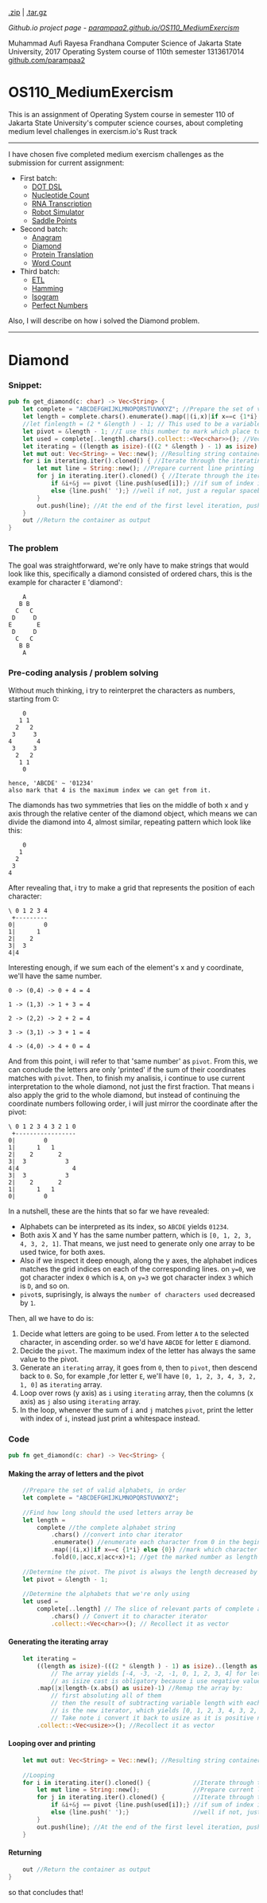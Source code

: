[.zip](https://github.com/parampaa2/OS110_MediumExercism/archive/0.1.0.zip) | [.tar.gz](https://github.com/parampaa2/OS110_MediumExercism/archive/0.1.0.tar.gz)

*Github.io project page - [parampaa2.github.io/OS110_MediumExercism](https://parampaa2.github.io/OS110_MediumExercism/)*

Muhammad Aufi Rayesa Frandhana
Computer Science of Jakarta State University, 2017
Operating System course of 110th semester
1313617014
[github.com/parampaa2](htpps://github.com/parampaa2/)

# OS110_MediumExercism
This is an assignment of Operating System course in semester 110 of Jakarta State University's computer science courses, about completing medium level challenges in exercism.io's Rust track

------

I have chosen five completed medium exercism challenges as the submission for current assignment:

- First batch:
    - [DOT DSL](https://exercism.io/tracks/rust/exercises/dot-dsl/solutions/56e379095cdf4ec9b740cfdd0093631d)
    - [Nucleotide Count](https://exercism.io/tracks/rust/exercises/nucleotide-count/solutions/40c9c657f7c94b34a66ce25be0160d25)
    - [RNA Transcription](https://exercism.io/tracks/rust/exercises/rna-transcription/solutions/4f86d3fc47ee461a8819f8a107a24fb7)
    - [Robot Simulator](https://exercism.io/tracks/rust/exercises/robot-simulator/solutions/c462db8ed7034b51b566d76f63efc575)
    - [Saddle Points](https://exercism.io/tracks/rust/exercises/saddle-points/solutions/ce00a1b1c01442c3bcc4192208a932f8)
- Second batch:
    - [Anagram](https://exercism.io/tracks/rust/exercises/anagram/solutions/7380c4cf14e94280831877e4497eb0e5)
    - [Diamond](https://exercism.io/tracks/rust/exercises/diamond/solutions/96f913e084f14f0fb9b329cf82c32e10)
    - [Protein Translation](https://exercism.io/tracks/rust/exercises/protein-translation/solutions/ade90e6610bb4ab0a38f3ae5f55ec532)
    - [Word Count](https://exercism.io/tracks/rust/exercises/word-count/solutions/e0b803a43e4749cb9f16f9e6e66aef56)
- Third batch:
    - [ETL](https://exercism.io/tracks/rust/exercises/etl/solutions/aa444191be5543ac8e9a7cb16de4f43a)
    - [Hamming](https://exercism.io/tracks/rust/exercises/hamming/solutions/08792d5256c34dd48f519427a9b87820)
    - [Isogram](https://exercism.io/tracks/rust/exercises/isogram/solutions/db7b3da0bc8441e28d556f380d0c713b)
    - [Perfect Numbers](https://exercism.io/tracks/rust/exercises/perfect-numbers/solutions/17820e20136e4753b26a7b8bab98a075)

Also, I will describe on how i solved the Diamond problem.

------

# Diamond
### Snippet:
```rust
pub fn get_diamond(c: char) -> Vec<String> {
    let complete = "ABCDEFGHIJKLMNOPQRSTUVWXYZ"; //Prepare the set of valid alphabets, in order
    let length = complete.chars().enumerate().map(|(i,x)|if x==c {1*i} else {0}).fold(0,|acc,x|acc+x)+1; //Find the char index in the valid alphabets string
    //let finlength = (2 * &length ) - 1; // This used to be a variable of my final diamond length, but since it is only used once i decide to get rid of it.
    let pivot = &length - 1; //I use this number to mark which place to print a char
    let used = complete[..length].chars().collect::<Vec<char>>(); //Vec of used chars, not the complete alphabet.
    let iterating = ((length as isize)-(((2 * &length ) - 1) as isize)..(length as isize)).map(|x|length-(x.abs() as usize)-1).collect::<Vec<usize>>(); //This is the array i will use in iteration
    let mut out: Vec<String> = Vec::new(); //Resulting string container
    for i in iterating.iter().cloned() { //Iterate through the iterating vec
        let mut line = String::new(); //Prepare current line printing
        for j in iterating.iter().cloned() { //Iterate through the iterating vec,again
            if &i+&j == pivot {line.push(used[i]);} //if sum of index i and j is same like pivot, then it's time to print char.
            else {line.push(' ');} //well if not, just a regular spacebar.
        }
        out.push(line); //At the end of the first level iteration, push the current line to container
    }
    out //Return the container as output
}
```
### The problem
The goal was straightforward, we're only have to make strings that would look like this, specifically a diamond consisted of ordered chars, this is the example for character `E` 'diamond':
```
    A
   B B
  C   C
 D     D
E       E
 D     D
  C   C
   B B 
    A
```
### Pre-coding analysis / problem solving
Without much thinking, i try to reinterpret the characters as numbers, starting from 0:
```
    0
   1 1
  2   2
 3     3
4       4
 3     3
  2   2
   1 1 
    0
    
hence, 'ABCDE' ~ '01234'
also mark that 4 is the maximum index we can get from it.
```
The diamonds has two symmetries that lies on the middle of both x and y axis through the relative center of the diamond object, which means we can divide the diamond into 4, almost similar, repeating pattern which look like this:
```
    0
   1
  2
 3
4
```
After revealing that, i try to make a grid that represents the position of each character:
```
\ 0 1 2 3 4
 +---------
0|        0
1|      1
2|    2
3|  3
4|4
```
Interesting enough, if we sum each of the element's x and y coordinate, we'll have the same number.

```0 -> (0,4) -> 0 + 4 = 4```

```1 -> (1,3) -> 1 + 3 = 4```

```2 -> (2,2) -> 2 + 2 = 4```

```3 -> (3,1) -> 3 + 1 = 4```

```4 -> (4,0) -> 4 + 0 = 4```

And from this point, i will refer to that 'same number' as `pivot`. From this, we can conclude the letters are only 'printed' if the sum of their coordinates matches with `pivot`. Then, to finish my analisis, i continue to use current interpretation to the whole diamond, not just the first fraction. That means i also apply the grid to the whole diamond, but instead of continuing the coordinate numbers following order, i will just mirror the coordinate after the pivot:
```
\ 0 1 2 3 4 3 2 1 0
 +-----------------
0|        0
1|      1   1
2|    2       2
3|  3           3
4|4               4
3|  3           3
2|    2       2
1|      1   1
0|        0
```
In a nutshell, these are the hints that so far we have revealed:
- Alphabets can be interpreted as its index, so `ABCDE` yields `01234`.
- Both axis X and Y has the same number pattern, which is `[0, 1, 2, 3, 4, 3, 2, 1]`. That means, we just need to generate only one array  to be used twice, for both axes.
- Also if we inspect it deep enough, along the y axes, the alphabet indices matches the grid indices on each of the corresponding lines. on `y=0`, we got character index `0` which is `A`, on `y=3` we got character index `3` which is `D`, and so on.
- `pivot`s, suprisingly, is always the `number of characters used` decreased by `1`.

Then, all we have to do is:
1. Decide what letters are going to be used. From letter `A` to the selected character, in ascending order. so we'd have `ABCDE` for letter `E` diamond.
2. Decide the `pivot`. The maximum index of the letter has always the same value to the pivot.
3. Generate an `iterating` array, it goes from `0`, then to `pivot`, then descend back to `0`. So, for example ,for letter `E`, we'll have `[0, 1, 2, 3, 4, 3, 2, 1, 0]` as `iterating` array.
4. Loop over rows (y axis) as `i` using `iterating` array, then the columns (x axis) as `j` also using `iterating` array.
5. In the loop, whenever the sum of `i` and `j` matches `pivot`, print the letter with index of `i`, instead just print a whitespace instead.

### Code
```rust
pub fn get_diamond(c: char) -> Vec<String> {
```
#### Making the array of letters and the pivot
```rust
    //Prepare the set of valid alphabets, in order
    let complete = "ABCDEFGHIJKLMNOPQRSTUVWXYZ";
    
    //Find how long should the used letters array be
    let length = 
        complete //the complete alphabet string
            .chars() //convert into char iterator
            .enumerate() //enumerate each character from 0 in the beginning
            .map(|(i,x)|if x==c {1*i} else {0}) //mark which character is chosen as maximum used char, mapping them as i if true, else leave it be 0.
            .fold(0,|acc,x|acc+x)+1; //get the marked number as length
            
    //Determine the pivot. The pivot is always the length decreased by 1
    let pivot = &length - 1;
    
    //Determine the alphabets that we're only using
    let used =
        complete[..length] // The slice of relevant parts of complete alphabet
            .chars() // Convert it to character iterator
            .collect::<Vec<char>>(); // Recollect it as vector
```
#### Generating the iterating array
```rust
    let iterating =
        ((length as isize)-(((2 * &length ) - 1) as isize)..(length as isize)) //Make iterator from -length to length
            // The array yields [-4, -3, -2, -1, 0, 1, 2, 3, 4] for letter E now
            // as isize cast is obligatory because i use negative values. usize will cause overflow
        .map(|x|length-(x.abs() as usize)-1) //Remap the array by:
            // first absoluting all of them
            // then the result of subtracting variable length with each members of current array
            // is the new iterator, which yields [0, 1, 2, 3, 4, 3, 2, 1, 0] now.
            // Take note i convert it back to usize as it is positive now.
        .collect::<Vec<usize>>(); //Recollect it as vector
```
#### Looping over and printing
```rust
    let mut out: Vec<String> = Vec::new(); //Resulting string container
    
    //Looping
    for i in iterating.iter().cloned() {            //Iterate through the iterating vec
        let mut line = String::new();               //Prepare current line printing
        for j in iterating.iter().cloned() {        //Iterate through the iterating vec,again
            if &i+&j == pivot {line.push(used[i]);} //if sum of index i and j is same like pivot, then it's time to print char.
            else {line.push(' ');}                  //well if not, just a regular spacebar.
        }
        out.push(line); //At the end of the first level iteration, push the current line to container
    }
```
#### Returning
```rust
    out //Return the container as output
}
```
so that concludes that!
